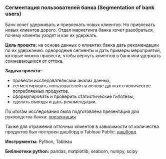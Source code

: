 ### Сегментация пользователей банка (Segmentation of bank users)

Банк хочет удерживать и привлекать новых клиентов. Но привлекать новых клиентов дорого. Отдел маркетинга банка хочет разобраться, почему клиенты уходят и как их удержать.

**Цель проекта:** на основе данных о клиентах банка дать рекомендации по их удержанию. однородные сегменты и дать примеры мероприятий, которые можно провести, чтобы вернуть клиентов в банк или удержать сомневающихся от оттока.

**Задача проекта:** 

- провести исследовательский анализ данных,
- сегментировать пользователей на основе данных о количестве потребляемых продуктов,
- сформулировать и проверить статистические гипотезы,
- сделать выводы и дать рекомендации.

По итогам исследования была подготовлена презентация для руководства банка: <a href ="https://docs.google.com/presentation/d/124_QYDiKBbdLur19yl86p0093WgeQxJ3yk3bwUQp1XQ/edit?usp=sharing">презентация</a>

Также для отражения отточных клиентов в зависимости от количества продуктов был построен дашборд в Tableau Public: <a href ="https://public.tableau.com/app/profile/mikhail6624/viz/dash_final_project/dash?publish=yes">дашборд</a>

**Инструменты:** Python, Tableau

**Библиотеки python:** pandas, matplotlib, seaborn, numpy, scipy
